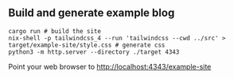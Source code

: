 ## Build and generate example blog

```shell
cargo run # build the site
nix-shell -p tailwindcss_4 --run 'tailwindcss --cwd ../src' > target/example-site/style.css # generate css
python3 -m http.server --directory ./target 4343
```

Point your web browser to [http://localhost:4343/example-site](http://localhost:4343/example-site)
